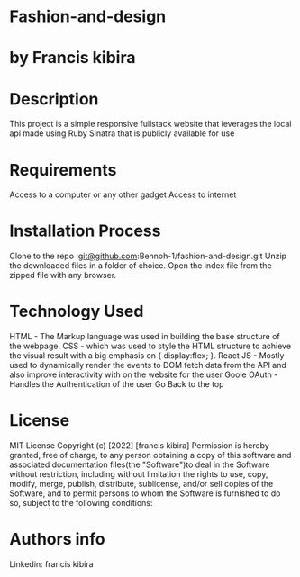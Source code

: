 # Fashion-and-design


# by Francis kibira 
 
# Description
This project is a simple responsive fullstack website that leverages the local api made using Ruby Sinatra that is publicly available for use


# Requirements
Access to a computer or any other gadget
Access to internet

# Installation Process
Clone to the repo :git@github.com:Bennoh-1/fashion-and-design.git
Unzip the downloaded files in a folder of choice.
Open the index file from the zipped file with any browser.


# Technology Used
HTML - The Markup language was used in building the base structure of the webpage.
CSS - which was used to style the HTML structure to achieve the visual result with a big emphasis on { display:flex; }.
React JS - Mostly used to dynamically render the events to DOM fetch data from the API and also improve interactivity with on the website for the user
Goole OAuth - Handles the Authentication of the user Go Back to the top
 
 # License
 MIT License Copyright (c) [2022] [francis kibira]
Permission is hereby granted, free of charge, to any person obtaining a copy of this software and associated documentation files(the "Software")to deal in the Software without restriction, including without limitation the rights to use, copy, modify, merge, publish, distribute, sublicense, and/or sell copies of the Software, and to permit persons to whom the Software is furnished to do so, subject to the following conditions:



# Authors info
Linkedin: francis kibira
